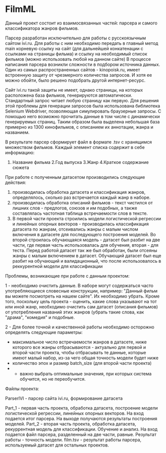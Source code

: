 # FilmML

Данный проект состоит из взаимосвязанных частей: парсера и самого классификатора жанров фильмов.

Парсер разработан исключительно для работы с русскоязычным сайтом ivi.ru. Для работы с ним необходимо передать в главный метод main корневую ссылку на сайт (для дальнейшей конкатенации с ссылками на страницы фильма) и ссылку на необходимый список фильмов (можно использовать любой на данном сайте)
В процессе написания парсера возникли сложности в подбором источника данных. Один из самых распространенных сайтов - kinopoisk.ru, имеет встроенную защиту от чрезмерного количества запросов. И хотя ее можно обойти, было решено подобрать другой интернет-ресурс.

Сайт ivi.ru такой защиты не имеет, однако страницы, на которых расположена база фильмов, генерируются автоматически. Стандартный запрос читает любую страницу как первую. Для решения этой проблемы для генерации запросов была использована библиотека Selenium Webdriver, позволяющая симулировать браузерные запросы. С помощью него возможно прочитать данные в том числе с динамически генерируемых страниц. Таким образом была выделена небольшая база примерно из 1300 кинофильмов, с описанием их аннотации, жанра и названием. 

В результате парсер сформирует файл в формате .tsv с хранящимся множеством фильмов. Каждый элемент списка содержит в себе информацию:
1. Название фильма
2.Год выпуска
3.Жанр
4.Краткое содержание сюжета


При работе с полученным датасетом производились следующие действия:

1. производилась обработка датасета и классификация жанров, определялось, сколько раз встречается каждый жанр в наборе.
2. производилась обработка описаний фильмов - текст чистился от лишних слов - предлогов, союзов и им подобных, а также составлялась частотная таблица встречаемости слов в тексте.
3. В первой части проекта строились модели логистической регрессии и линейных опорных векторов - производилась классификация датасета по жанрам, отсеивались жанры с малым числом включения в датасете для последующего построения моделей.
Во второй строилась обучающаяся модель - датасет был разбит на две части, где первая часть использовалась для обучения, вторая - для теста. Перед работой датасет так же был обработан, были отсеяны жанры с малым включением в датасет. Обучающий датасет был еще разбит на обучающий и валидационный, что после использовалось в реккурентной модели для классификации





Проблемы, возникающие при работе с данным проектом:

1 - необходимо очистить данные. В наборе могут содержаться часто употребляющиеся словесные конструкции, например: "Данный фильм вы можете посмотреть на нашем сайте". Их необходимо убрать. Кроме того, поскольку цель проекта - оценить, какие слова указывают на тот или иной жанр, необходимо очистить сам датасет (описания фильмов) от употребления названий этих жанров (убрать такие слова, как "драма", "комедия" и подобные.

2 - Для более точной и качественной работы необходимо осторожно определять следующие параметры:
- максимальное число встречаемости жанров в датасете, ниже которого все жанры отбрасываются - актуально для первой и второй части проекта, чтобы отбрасывать те данные, которые имеют малый набор, из-за чего общая точность модели будет ниже
- количество эпох и размер batch_size (для второй части проекта) 
- - важно выбрать оптимальные значения, при которых система обучится, но не переобучится. 


Файлы проекта:

ParserIVI - парсер сайта ivi.ru, формирование датасета

Part_1 - первая часть проекта, обработка датасета, построение модели логистической регрессии, линейных опорных векторов. На вход подается итог парсера. На выходе получаются результаты построения моделей.
Part_2 - вторая часть проекта, обработка датасета, рекуррентная модель для классификации. Обучение и анализ. На вход подается файл парсера, разделенный на две части, равные.
Результат работы - точность модели.
film.tsv - результат работы парсера, используемый датасет для остальных проектов.
